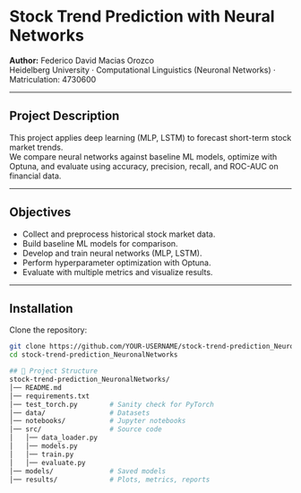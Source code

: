 # Stock Trend Prediction with Neural Networks

**Author:** Federico David Macias Orozco  
Heidelberg University · Computational Linguistics (Neuronal Networks) · Matriculation: 4730600  

---

##  Project Description
This project applies deep learning (MLP, LSTM) to forecast short-term stock market trends.  
We compare neural networks against baseline ML models, optimize with Optuna, and evaluate using accuracy, precision, recall, and ROC-AUC on financial data.

---

##  Objectives
- Collect and preprocess historical stock market data.  
- Build baseline ML models for comparison.  
- Develop and train neural networks (MLP, LSTM).  
- Perform hyperparameter optimization with Optuna.  
- Evaluate with multiple metrics and visualize results.  

---

##  Installation
Clone the repository:
```bash
git clone https://github.com/YOUR-USERNAME/stock-trend-prediction_NeuronalNetworks.git
cd stock-trend-prediction_NeuronalNetworks

## 📂 Project Structure
stock-trend-prediction_NeuronalNetworks/
│── README.md
│── requirements.txt
│── test_torch.py        # Sanity check for PyTorch
│── data/                # Datasets
│── notebooks/           # Jupyter notebooks
│── src/                 # Source code
│   │── data_loader.py
│   │── models.py
│   │── train.py
│   │── evaluate.py
│── models/              # Saved models
│── results/             # Plots, metrics, reports

